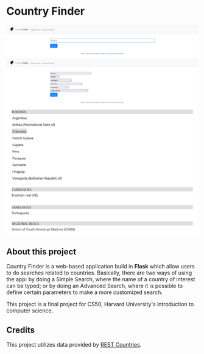 # Country Finder

![](https://github.com/gabriel-vs/country-finder/blob/master/img/country-finder1.png)
![](https://github.com/gabriel-vs/country-finder/blob/master/img/country-finder2.png)
![](https://github.com/gabriel-vs/country-finder/blob/master/img/country-finder3.png)

## About this project

Country Finder is a web-based application build in **Flask** which allow users to do searches related to countries. Basically, there are two ways of using the app: by doing a Simple Search, where the name of a country of interest can be typed; or by doing an Advanced Search, where it is possible to define certain parameters to make a more customized search.

This project is a final project for CS50, Harvard University's introduction to computer science.

## Credits

This project utilizes data provided by [REST Countries](https://restcountries.com/).
